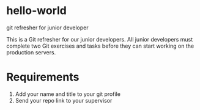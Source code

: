 # hello-world
git refresher for junior developer

This is a Git refresher for our junior developers. All junior developers must complete two Git exercises and tasks before they can start working on the production servers.

# Requirements
1. Add your name and title to your git profile
2. Send your repo link to your supervisor
